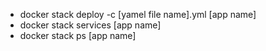 
        
 - docker stack deploy -c [yamel file name].yml [app name]
 - docker stack services [app name]
 - docker stack ps [app name]
